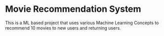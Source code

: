 # Movie Recommendation System

This is a ML based project that uses various Machine Learning Concepts to recommend 10 movies to new users and returning users.
